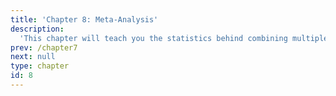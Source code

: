 ```yaml
---
title: 'Chapter 8: Meta-Analysis'
description:
  'This chapter will teach you the statistics behind combining multiple research findings.'
prev: /chapter7
next: null
type: chapter
id: 8
---
```

